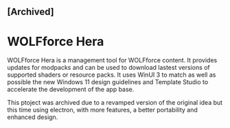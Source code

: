 ## [Archived]
# WOLFforce Hera

WOLFforce Hera is a management tool for WOLFforce content. It provides updates for modpacks and can be used to download lastest versions of supported shaders or resource packs.
It uses WinUI 3 to match as well as possible the new Windows 11 design guidelines and Template Studio to accelerate the development of the app base.

This ptoject was archived due to a revamped version of the original idea but this time using electron, with more features, a better portability and enhanced design.
